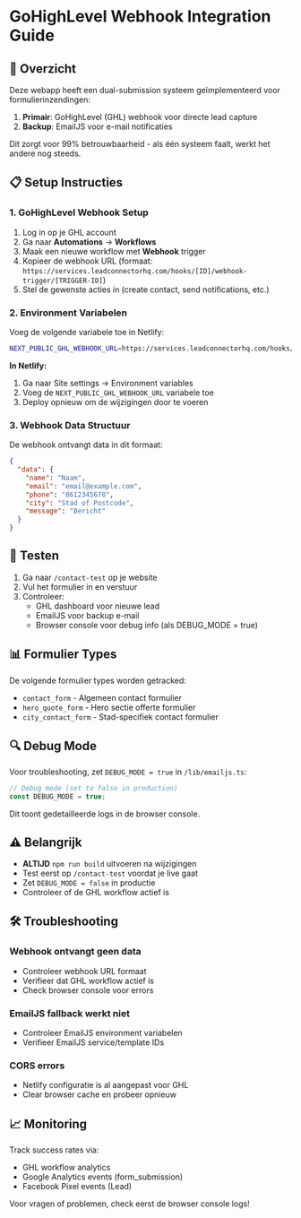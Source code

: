 # GoHighLevel Webhook Integration Guide

## 🚀 Overzicht

Deze webapp heeft een dual-submission systeem geïmplementeerd voor formulierinzendingen:
1. **Primair**: GoHighLevel (GHL) webhook voor directe lead capture
2. **Backup**: EmailJS voor e-mail notificaties

Dit zorgt voor 99% betrouwbaarheid - als één systeem faalt, werkt het andere nog steeds.

## 📋 Setup Instructies

### 1. GoHighLevel Webhook Setup

1. Log in op je GHL account
2. Ga naar **Automations** → **Workflows**
3. Maak een nieuwe workflow met **Webhook** trigger
4. Kopieer de webhook URL (formaat: `https://services.leadconnectorhq.com/hooks/[ID]/webhook-trigger/[TRIGGER-ID]`)
5. Stel de gewenste acties in (create contact, send notifications, etc.)

### 2. Environment Variabelen

Voeg de volgende variabele toe in Netlify:

```bash
NEXT_PUBLIC_GHL_WEBHOOK_URL=https://services.leadconnectorhq.com/hooks/YOUR_WEBHOOK_ID/webhook-trigger/YOUR_TRIGGER_ID
```

**In Netlify:**
1. Ga naar Site settings → Environment variables
2. Voeg de `NEXT_PUBLIC_GHL_WEBHOOK_URL` variabele toe
3. Deploy opnieuw om de wijzigingen door te voeren

### 3. Webhook Data Structuur

De webhook ontvangt data in dit formaat:

```json
{
  "data": {
    "name": "Naam",
    "email": "email@example.com",
    "phone": "0612345678",
    "city": "Stad of Postcode",
    "message": "Bericht"
  }
}
```

## 🧪 Testen

1. Ga naar `/contact-test` op je website
2. Vul het formulier in en verstuur
3. Controleer:
   - GHL dashboard voor nieuwe lead
   - EmailJS voor backup e-mail
   - Browser console voor debug info (als DEBUG_MODE = true)

## 📊 Formulier Types

De volgende formulier types worden getracked:
- `contact_form` - Algemeen contact formulier
- `hero_quote_form` - Hero sectie offerte formulier  
- `city_contact_form` - Stad-specifiek contact formulier

## 🔍 Debug Mode

Voor troubleshooting, zet `DEBUG_MODE = true` in `/lib/emailjs.ts`:

```typescript
// Debug mode (set to false in production)
const DEBUG_MODE = true;
```

Dit toont gedetailleerde logs in de browser console.

## ⚠️ Belangrijk

- **ALTIJD** `npm run build` uitvoeren na wijzigingen
- Test eerst op `/contact-test` voordat je live gaat
- Zet `DEBUG_MODE = false` in productie
- Controleer of de GHL workflow actief is

## 🛠️ Troubleshooting

### Webhook ontvangt geen data
- Controleer webhook URL formaat
- Verifieer dat GHL workflow actief is
- Check browser console voor errors

### EmailJS fallback werkt niet
- Controleer EmailJS environment variabelen
- Verifieer EmailJS service/template IDs

### CORS errors
- Netlify configuratie is al aangepast voor GHL
- Clear browser cache en probeer opnieuw

## 📈 Monitoring

Track success rates via:
- GHL workflow analytics
- Google Analytics events (form_submission)
- Facebook Pixel events (Lead)

Voor vragen of problemen, check eerst de browser console logs!
